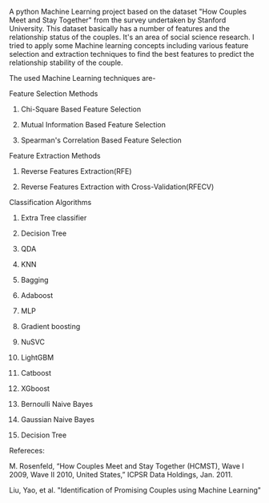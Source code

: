 A python Machine Learning project based on the dataset "How Couples Meet and Stay Together" from the survey undertaken by Stanford University. This dataset basically has a number of features and the relationship status of the couples. It's an area of social science research. I tried to apply some Machine learning concepts including various feature selection and extraction techniques to find the best features to predict the relationship stability of the couple. 

The used Machine Learning techniques are-

Feature Selection Methods

1. Chi-Square Based Feature Selection

2. Mutual Information Based Feature Selection

3. Spearman's Correlation Based Feature Selection

Feature Extraction Methods

1. Reverse Features Extraction(RFE)

2. Reverse Features Extraction with Cross-Validation(RFECV)

Classification Algorithms

1. Extra Tree classifier

2. Decision Tree

3. QDA

4. KNN

5. Bagging

6. Adaboost

7. MLP

8. Gradient boosting

9. NuSVC

10. LightGBM

11. Catboost

12. XGboost

13. Bernoulli Naive Bayes

14. Gaussian Naive Bayes

15. Decision Tree

Refereces:

M. Rosenfeld, “How Couples Meet and Stay Together (HCMST), Wave I 2009, Wave II 2010, United States,” ICPSR Data Holdings, Jan. 2011.

Liu, Yao, et al. "Identification of Promising Couples using Machine Learning"
